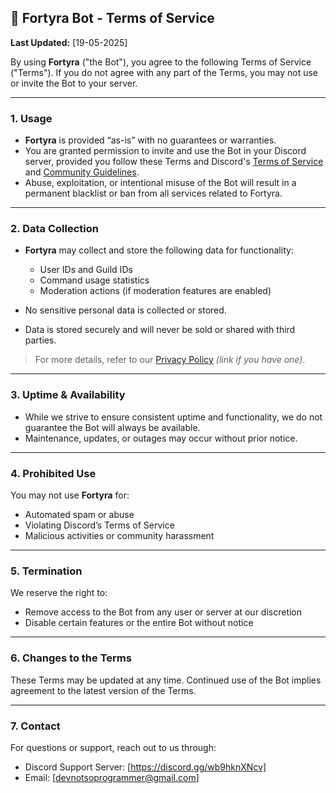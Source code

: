 ## 📝 Fortyra Bot - Terms of Service

**Last Updated:** \[19-05-2025]

By using **Fortyra** ("the Bot"), you agree to the following Terms of Service ("Terms"). If you do not agree with any part of the Terms, you may not use or invite the Bot to your server.

---

### 1. Usage

* **Fortyra** is provided “as-is” with no guarantees or warranties.
* You are granted permission to invite and use the Bot in your Discord server, provided you follow these Terms and Discord's [Terms of Service](https://discord.com/terms) and [Community Guidelines](https://discord.com/guidelines).
* Abuse, exploitation, or intentional misuse of the Bot will result in a permanent blacklist or ban from all services related to Fortyra.

---

### 2. Data Collection

* **Fortyra** may collect and store the following data for functionality:

  * User IDs and Guild IDs
  * Command usage statistics
  * Moderation actions (if moderation features are enabled)
* No sensitive personal data is collected or stored.
* Data is stored securely and will never be sold or shared with third parties.

> For more details, refer to our [Privacy Policy](#) *(link if you have one)*.

---

### 3. Uptime & Availability

* While we strive to ensure consistent uptime and functionality, we do not guarantee the Bot will always be available.
* Maintenance, updates, or outages may occur without prior notice.

---

### 4. Prohibited Use

You may not use **Fortyra** for:

* Automated spam or abuse
* Violating Discord’s Terms of Service
* Malicious activities or community harassment

---

### 5. Termination

We reserve the right to:

* Remove access to the Bot from any user or server at our discretion
* Disable certain features or the entire Bot without notice

---

### 6. Changes to the Terms

These Terms may be updated at any time. Continued use of the Bot implies agreement to the latest version of the Terms.

---

### 7. Contact

For questions or support, reach out to us through:

* Discord Support Server: \[https://discord.gg/wb9hknXNcv]
* Email: \[devnotsoprogrammer@gmail.com]

